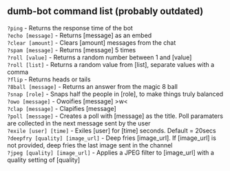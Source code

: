 ## dumb-bot command list (probably outdated)
`?ping` - Returns the response time of the bot\
`?echo [message]` - Returns [message] as an embed\
`?clear [amount]` - Clears [amount] messages from the chat\
`?spam [message]` - Returns [message] 5 times\
`?roll [value]` - Returns a random number between 1 and [value]\
`?roll [list]` - Returns a random value from [list], separate values with a comma\
`?flip` - Returns heads or tails\
`?8ball [message]` - Returns an answer from the magic 8 ball\
`?snap [role]` - Snaps half the people in [role], to make things truly balanced\
`?owo [message]` - Owoifies [message] >w<\
`?clap [message]` - Clapifies [message]\
`?poll [message]` - Creates a poll with [message] as the title. Poll paramaters are collected in the next message sent by the user\
`?exile [user] [time]` - Exiles [user] for [time] seconds. Default = 20secs\
`?deepfry [quality] [image_url]` - Deep fries [image_url]. If [image_url] is not provided, deep fries the last image sent in the channel\
`?jpeg [quality] [image_url]` - Applies a JPEG filter to [image_url] with a quality setting of [quality]
